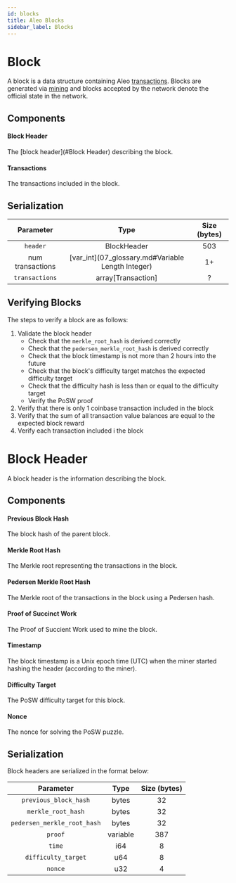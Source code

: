 ```yaml
---
id: blocks
title: Aleo Blocks
sidebar_label: Blocks
---
```


# Block 

A block is a data structure containing Aleo [transactions](02_transactions.md). Blocks are generated via [mining](05_mining.md) and blocks accepted by the network denote the official state in the network.

## Components

#### Block Header

The [block header](#Block Header) describing the block.

#### Transactions

The transactions included in the block.

## Serialization

|     Parameter    |                       Type                       | Size (bytes) |
|:----------------:|:------------------------------------------------:|:------------:|
|     `header`     |                    BlockHeader                   |      503     |
| num transactions | [var_int](07_glossary.md#Variable Length Integer) |      1+      |
|  `transactions`  |                array[Transaction]                |       ?      |

## Verifying Blocks

The steps to verify a block are as follows:

1. Validate the block header 
    - Check that the `merkle_root_hash` is derived correctly
    - Check that the `pedersen_merkle_root_hash` is derived correctly
    - Check that the block timestamp is not more than 2 hours into the future
    - Check that the block's difficulty target matches the expected difficulty target
    - Check that the difficulty hash is less than or equal to the difficulty target
    - Verify the PoSW proof
2. Verify that there is only 1 coinbase transaction included in the block
3. Verify that the sum of all transaction value balances are equal to the expected block reward
4. Verify each transaction included i the block
 
# Block Header
 
A block header is the information describing the block.
 
## Components
 
#### Previous Block Hash
 
The block hash of the parent block.
 
#### Merkle Root Hash

The Merkle root representing the transactions in the block.
 
#### Pedersen Merkle Root Hash

The Merkle root of the transactions in the block using a Pedersen hash.
 
#### Proof of Succinct Work
 
The Proof of Succient Work used to mine the block.
 
#### Timestamp

The block timestamp is a Unix epoch time (UTC) when the miner started hashing the header (according to the miner).

#### Difficulty Target

The PoSW difficulty target for this block.
 
#### Nonce

The nonce for solving the PoSW puzzle.
 
## Serialization
 
Block headers are serialized in the format below:

|          Parameter          |   Type   | Size (bytes) |
|:---------------------------:|:--------:|:------------:|
|    `previous_block_hash`    |   bytes  |      32      |
|      `merkle_root_hash`     |   bytes  |      32      |
| `pedersen_merkle_root_hash` |   bytes  |      32      |
|           `proof`           | variable |      387     |
|            `time`           |    i64   |       8      |
|     `difficulty_target`     |    u64   |       8      |
|           `nonce`           |    u32   |       4      |